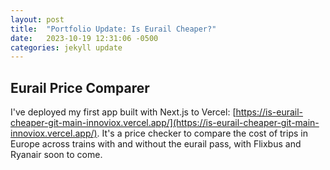 ```yaml
---
layout: post
title:  "Portfolio Update: Is Eurail Cheaper?"
date:   2023-10-19 12:31:06 -0500
categories: jekyll update
---
```


## Eurail Price Comparer

I've deployed my first app built with Next.js to Vercel: [https://is-eurail-cheaper-git-main-innoviox.vercel.app/](https://is-eurail-cheaper-git-main-innoviox.vercel.app/). It's a price checker to compare the cost of trips in Europe across trains with and without the eurail pass, with Flixbus and Ryanair soon to come.